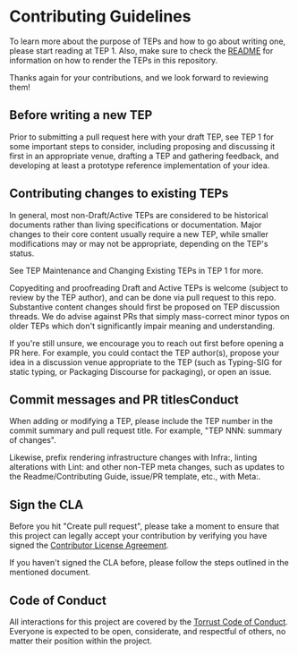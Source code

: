# Contributing Guidelines

To learn more about the purpose of TEPs and how to go about writing one, please start reading at TEP 1. Also, make sure to check the [README](/README.md) for information on how to render the TEPs in this repository.

Thanks again for your contributions, and we look forward to reviewing them!

## Before writing a new TEP

Prior to submitting a pull request here with your draft TEP, see TEP 1 for some important steps to consider, including proposing and discussing it first in an appropriate venue, drafting a TEP and gathering feedback, and developing at least a prototype reference implementation of your idea.

## Contributing changes to existing TEPs

In general, most non-Draft/Active TEPs are considered to be historical documents rather than living specifications or documentation. Major changes to their core content usually require a new TEP, while smaller modifications may or may not be appropriate, depending on the TEP's status.

See TEP Maintenance and Changing Existing TEPs in TEP 1 for more.

Copyediting and proofreading Draft and Active TEPs is welcome (subject to review by the TEP author), and can be done via pull request to this repo. Substantive content changes should first be proposed on TEP discussion threads. We do advise against PRs that simply mass-correct minor typos on older TEPs which don't significantly impair meaning and understanding.

If you're still unsure, we encourage you to reach out first before opening a PR here. For example, you could contact the TEP author(s), propose your idea in a discussion venue appropriate to the TEP (such as Typing-SIG for static typing, or Packaging Discourse for packaging), or open an issue.

## Commit messages and PR titlesConduct

When adding or modifying a TEP, please include the TEP number in the commit summary and pull request title. For example, "TEP NNN: summary of changes".

Likewise, prefix rendering infrastructure changes with Infra:, linting alterations with Lint: and other non-TEP meta changes, such as updates to the Readme/Contributing Guide, issue/PR template, etc., with Meta:.

## Sign the CLA

Before you hit "Create pull request", please take a moment to ensure that this project can legally accept your contribution by verifying you have signed the [Contributor License Agreement](https://github.com/torrust/.github/blob/main/info/licensing/contributor_agreement_v01.md).

If you haven't signed the CLA before, please follow the steps outlined in the mentioned document.

## Code of Conduct

All interactions for this project are covered by the [Torrust Code of Conduct](https://github.com/torrust/.github/blob/main/info/code_of_conduct.md). Everyone is expected to be open, considerate, and respectful of others, no matter their position within the project.
